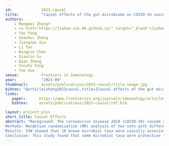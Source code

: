 ```yaml
---
id:             2023-causal
title:          "Causal effects of the gut microbiome on COVID-19 susceptibility and severity: a two-sample Mendelian randomization study"
authors:        
    - Mengmei Zhong† 
    - <a href="https://jiahao-xie-86.github.io/" target="_blank">Jiahao Xie</a>† 
    - Yao Feng
    - Shaohui Zhang 
    - Jiangnan Xia
    - Li Tan 
    - Ningxin Chen
    - Xiaolin Su 
    - Qian Zhang
    - Yunzhi Feng
    - Yue Guo
venue:          Frontiers in Immunology.
year:           "2023-09"
thumbnail:      assets/publications/2023-causal/title-image.jpg
bibtex: "@article{zhong2023causal,title={Causal effects of the gut microbiome on COVID-19 susceptibility and severity: a two-sample Mendelian randomization study},author={Zhong, Meng-Mei and Xie, Jia-Hao and Feng, Yao and Zhang, Shao-Hui and Xia, Jiang-Nan and Tan, Li and Chen, Ning-Xin and Su, Xiao-Lin and Zhang, Qian and Feng, Yun-Zhi and others},journal={Frontiers in Immunology},volume={14},pages={1173974},year={2023},publisher={Frontiers Media SA}}"
links:
   paper:      https://www.frontiersin.org/journals/immunology/articles/10.3389/fimmu.2023.1173974/full
   bibtex:     assets/publications/2023-causal/ref.bib

layout: project_plus
short_title: Causal Effects
abstract: "Background: The coronavirus disease 2019 (COVID-19) caused a global pandemic, with potential severity. We aimed to investigate whether genetically predicted gut microbiome is associated with susceptibility and severity of COVID-19 risk.
Methods: Mendelian randomization (MR) analysis of two sets with different significance thresholds was carried out to infer the causal relationship between the gut microbiome and COVID-19. SNPs associated with the composition of the gut microbiome (n = 5,717,754) and with COVID-19 susceptibility (n = 14,328,058), COVID-19 severity (n = 11,707,239), and COVID-19 hospitalization (n = 12,018,444) from publicly available genome-wide association studies (GWAS). The random-effect inverse variance weighted (IVW) method was used to determine causality. Three more MR techniques—MR Egger, weighted median, and weighted mode—and a thorough sensitivity analysis were also used to confirm the findings.
Results: IVW showed that 18 known microbial taxa were causally associated with COVID-19. Among them, six microbial taxa were causally associated with COVID-19 susceptibility; seven microbial taxa were causally associated with COVID-19 severity ; five microbial taxa were causally associated with COVID-19 hospitalization. Sensitivity analyses showed no evidence of pleiotropy or heterogeneity. Then, the predicted 37 species of the gut microbiome deserve further study.
Conclusion: This study found that some microbial taxa were protective factors or risky factors for COVID-19, which may provide helpful biomarkers for asymptomatic diagnosis and potential therapeutic targets for COVID-19."
---
```


